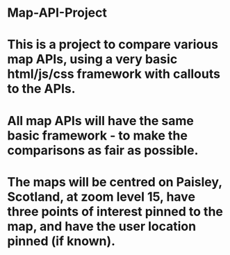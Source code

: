 # Map-API-Project

# This is a project to compare various map APIs, using a very basic html/js/css framework with callouts to the APIs.
# All map APIs will have the same basic framework - to make the comparisons as fair as possible.
# The maps will be centred on Paisley, Scotland, at zoom level 15, have three points of interest pinned to the map, and have the user location pinned (if known).
